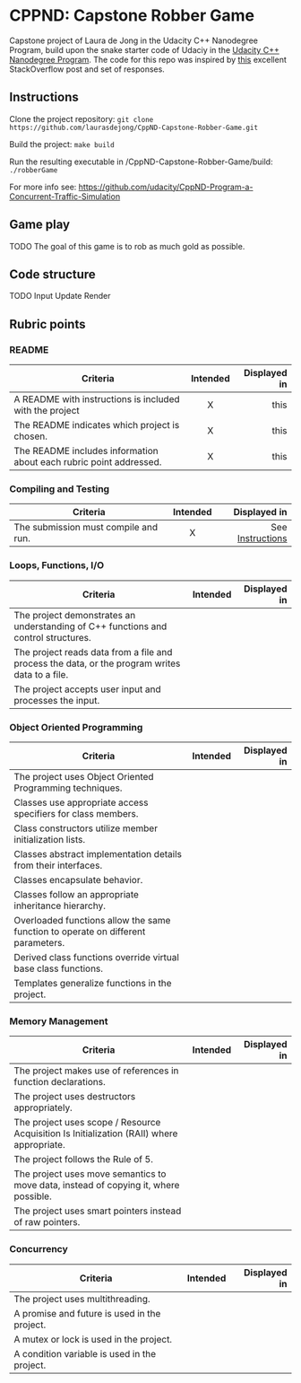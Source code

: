# CPPND: Capstone Robber Game

Capstone project of Laura de Jong in the Udacity C++ Nanodegree Program, build upon the snake starter code of Udaciy in the [Udacity C++ Nanodegree Program](https://www.udacity.com/course/c-plus-plus-nanodegree--nd213). The code for this repo was inspired by [this](https://codereview.stackexchange.com/questions/212296/snake-game-in-c-with-sdl) excellent StackOverflow post and set of responses.


## Instructions

Clone the project repository:
    ```git clone https://github.com/laurasdejong/CppND-Capstone-Robber-Game.git```

Build the project: ```make build```

Run the resulting executable in <yourpath>/CppND-Capstone-Robber-Game/build: ```./robberGame```

For more info see: https://github.com/udacity/CppND-Program-a-Concurrent-Traffic-Simulation

## Game play
TODO
The goal of this game is to rob as much gold as possible.

## Code structure
TODO
Input
Update
Render

## Rubric points

### README
| Criteria       |Intended| Displayed in  |
| ------------- |:---:| ---------------:|
| A README with instructions is included with the project|X|this |
| The README indicates which project is chosen.|X|this |
| The README includes information about each rubric point addressed.|X|this|
### Compiling and Testing
| Criteria       |Intended| Displayed in  |
| ------------- |:---:| ---------------:|
| The submission must compile and run.|X| See [Instructions](#instructions)|
### Loops, Functions, I/O
| Criteria       |Intended| Displayed in  |
| ------------- |:---:| ---------------:|
| The project demonstrates an understanding of C++ functions and control structures.| | |
| The project reads data from a file and process the data, or the program writes data to a file.| | |
| The project accepts user input and processes the input.| | |
### Object Oriented Programming
| Criteria       |Intended| Displayed in  |
| ------------- |:---:| ---------------:|
| The project uses Object Oriented Programming techniques.| | |
| Classes use appropriate access specifiers for class members.| | |
| Class constructors utilize member initialization lists.| | |
| Classes abstract implementation details from their interfaces.| | |
| Classes encapsulate behavior.| | |
| Classes follow an appropriate inheritance hierarchy.| | |
| Overloaded functions allow the same function to operate on different parameters.| | |
| Derived class functions override virtual base class functions.| | |
| Templates generalize functions in the project.| | |
### Memory Management
| Criteria       |Intended| Displayed in  |
| ------------- |:---:| ---------------:|
| The project makes use of references in function declarations.| | |
| The project uses destructors appropriately.| | |
| The project uses scope / Resource Acquisition Is Initialization (RAII) where appropriate.| | |
| The project follows the Rule of 5.| | |
| The project uses move semantics to move data, instead of copying it, where possible.| | |
| The project uses smart pointers instead of raw pointers.| | |
### Concurrency
| Criteria       |Intended| Displayed in  |
| ------------- |:---:| ---------------:|
| The project uses multithreading.| | |
| A promise and future is used in the project.| | |
| A mutex or lock is used in the project.| | |
| A condition variable is used in the project.| | |

